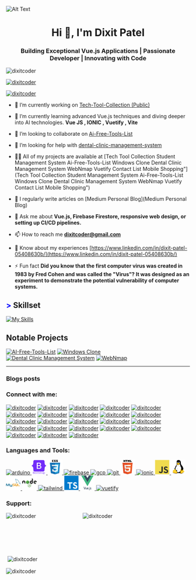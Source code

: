
![Alt Text](https://think360studio-media.s3.ap-south-1.amazonaws.com/photo/plugin/article/2022/Ionic-11102022.jpg)

<h1 align="center">Hi 👋, I'm Dixit Patel</h1>
<h3 align="center">Building Exceptional Vue.js Applications | Passionate Developer | Innovating with Code</h3>

<p align="left"> <img src="https://komarev.com/ghpvc/?username=dixitcoder&label=Profile%20views&color=0e75b6&style=flat" alt="dixitcoder" /> </p>

<p align="left"> <a href="https://github.com/ryo-ma/github-profile-trophy"><img src="https://github-profile-trophy.vercel.app/?username=dixitcoder" alt="dixitcoder" /></a> </p>

<p align="left"> <a href="https://twitter.com/dixitcoder" target="blank"><img src="https://img.shields.io/twitter/follow/dixitcoder?logo=twitter&style=for-the-badge" alt="dixitcoder" /></a> </p>

- 🔭 I’m currently working on [Tech-Tool-Collection (Public)](https://github.com/dixitcoder/Tech-Tool-Collection/tree/master)

- 🌱 I’m currently learning advanced Vue.js techniques and diving deeper into AI technologies. **Vue JS , IONIC , Vuetify , Vite**

- 👯 I’m looking to collaborate on [Ai-Free-Tools-List](https://github.com/dixitcoder/Ai-Free-Tools-List)

- 🤝 I’m looking for help with [dental-clinic-management-system](https://github.com/dixitcoder/dental-clinic-management-system-)

- 👨‍💻 All of my projects are available at [Tech Tool Collection Student Management System Ai-Free-Tools-List Windows Clone Dental Clinic Management System WebNmap Vuetify Contact List Mobile Shopping"](Tech Tool Collection Student Management System Ai-Free-Tools-List Windows Clone Dental Clinic Management System WebNmap Vuetify Contact List Mobile Shopping")

- 📝 I regularly write articles on [Medium Personal Blog](Medium Personal Blog)

- 💬 Ask me about **Vue.js, Firebase Firestore, responsive web design, or setting up CI/CD pipelines.**

- 📫 How to reach me **dixitcoder@gmail.com**

- 📄 Know about my experiences [https://www.linkedin.com/in/dixit-patel-05408630b/](https://www.linkedin.com/in/dixit-patel-05408630b/)

- ⚡ Fun fact **Did you know that the first computer virus was created in 1983 by Fred Cohen and was called the "Virus"? It was designed as an experiment to demonstrate the potential vulnerability of computer systems.**

## <span style="color: blue !important;">&gt;</span> Skillset
[![My Skills](https://skillicons.dev/icons?i=git,vue,flutter,javascript,typescript,git,kali&perline=12)](https://skillicons.dev)


## Notable Projects

[![AI-Free-Tools-List](https://github-readme-stats.vercel.app/api/pin/?username=dixitcoder&repo=Ai-Free-Tools-List&border_color=289BF9&bg_color=0D1117&title_color=C9D1D9&text_color=8B949E&icon_color=289BF9)](https://github.com/dixitcoder/Ai-Free-Tools-List)
[![Windows Clone](https://github-readme-stats.vercel.app/api/pin/?username=dixitcoder&repo=windows-clone&border_color=289BF9&bg_color=0D1117&title_color=C9D1D9&text_color=8B949E&icon_color=289BF9)](https://github.com/dixitcoder/windows-clone/tree/main)
[![Dental Clinic Management System](https://github-readme-stats.vercel.app/api/pin/?username=dixitcoder&repo=dental-clinic-management-system-&border_color=289BF9&bg_color=0D1117&title_color=C9D1D9&text_color=8B949E&icon_color=289BF9)](https://github.com/dixitcoder/dental-clinic-management-system-)
[![WebNmap](https://github-readme-stats.vercel.app/api/pin/?username=dixitcoder&repo=WebNmap&border_color=289BF9&bg_color=0D1117&title_color=C9D1D9&text_color=8B949E&icon_color=289BF9)](https://github.com/dixitcoder/WebNmap)

---

### Blogs posts
<!-- BLOG-POST-LIST:START -->
<!-- BLOG-POST-LIST:END -->

<h3 align="left">Connect with me:</h3>
<p align="left">
<a href="https://codepen.io/dixitcoder" target="blank"><img align="center" src="https://raw.githubusercontent.com/rahuldkjain/github-profile-readme-generator/master/src/images/icons/Social/codepen.svg" alt="dixitcoder" height="30" width="40" /></a>
<a href="https://dev.to/dixitcoder" target="blank"><img align="center" src="https://raw.githubusercontent.com/rahuldkjain/github-profile-readme-generator/master/src/images/icons/Social/devto.svg" alt="dixitcoder" height="30" width="40" /></a>
<a href="https://twitter.com/dixitcoder" target="blank"><img align="center" src="https://raw.githubusercontent.com/rahuldkjain/github-profile-readme-generator/master/src/images/icons/Social/twitter.svg" alt="dixitcoder" height="30" width="40" /></a>
<a href="https://linkedin.com/in/dixitcoder" target="blank"><img align="center" src="https://raw.githubusercontent.com/rahuldkjain/github-profile-readme-generator/master/src/images/icons/Social/linked-in-alt.svg" alt="dixitcoder" height="30" width="40" /></a>
<a href="https://stackoverflow.com/users/dixitcoder" target="blank"><img align="center" src="https://raw.githubusercontent.com/rahuldkjain/github-profile-readme-generator/master/src/images/icons/Social/stack-overflow.svg" alt="dixitcoder" height="30" width="40" /></a>
<a href="https://codesandbox.com/dixitcoder" target="blank"><img align="center" src="https://raw.githubusercontent.com/rahuldkjain/github-profile-readme-generator/master/src/images/icons/Social/codesandbox.svg" alt="dixitcoder" height="30" width="40" /></a>
<a href="https://kaggle.com/dixitcoder" target="blank"><img align="center" src="https://raw.githubusercontent.com/rahuldkjain/github-profile-readme-generator/master/src/images/icons/Social/kaggle.svg" alt="dixitcoder" height="30" width="40" /></a>
<a href="https://fb.com/dixitcoder" target="blank"><img align="center" src="https://raw.githubusercontent.com/rahuldkjain/github-profile-readme-generator/master/src/images/icons/Social/facebook.svg" alt="dixitcoder" height="30" width="40" /></a>
<a href="https://instagram.com/dixitcoder" target="blank"><img align="center" src="https://raw.githubusercontent.com/rahuldkjain/github-profile-readme-generator/master/src/images/icons/Social/instagram.svg" alt="dixitcoder" height="30" width="40" /></a>
<a href="https://dribbble.com/dixitcoder" target="blank"><img align="center" src="https://raw.githubusercontent.com/rahuldkjain/github-profile-readme-generator/master/src/images/icons/Social/dribbble.svg" alt="dixitcoder" height="30" width="40" /></a>
<a href="https://www.behance.net/dixitcoder" target="blank"><img align="center" src="https://raw.githubusercontent.com/rahuldkjain/github-profile-readme-generator/master/src/images/icons/Social/behance.svg" alt="dixitcoder" height="30" width="40" /></a>
<a href="https://hashnode.com/dixitcoder" target="blank"><img align="center" src="https://raw.githubusercontent.com/rahuldkjain/github-profile-readme-generator/master/src/images/icons/Social/hashnode.svg" alt="dixitcoder" height="30" width="40" /></a>
<a href="https://medium.com/dixitcoder" target="blank"><img align="center" src="https://raw.githubusercontent.com/rahuldkjain/github-profile-readme-generator/master/src/images/icons/Social/medium.svg" alt="dixitcoder" height="30" width="40" /></a>
<a href="https://www.youtube.com/c/dixitcoder" target="blank"><img align="center" src="https://raw.githubusercontent.com/rahuldkjain/github-profile-readme-generator/master/src/images/icons/Social/youtube.svg" alt="dixitcoder" height="30" width="40" /></a>
<a href="https://www.codechef.com/users/dixitcoder" target="blank"><img align="center" src="https://cdn.jsdelivr.net/npm/simple-icons@3.1.0/icons/codechef.svg" alt="dixitcoder" height="30" width="40" /></a>
<a href="https://www.hackerrank.com/dixitcoder" target="blank"><img align="center" src="https://raw.githubusercontent.com/rahuldkjain/github-profile-readme-generator/master/src/images/icons/Social/hackerrank.svg" alt="dixitcoder" height="30" width="40" /></a>
<a href="https://codeforces.com/profile/dixitcoder" target="blank"><img align="center" src="https://raw.githubusercontent.com/rahuldkjain/github-profile-readme-generator/master/src/images/icons/Social/codeforces.svg" alt="dixitcoder" height="30" width="40" /></a>
<a href="https://www.leetcode.com/dixitcoder" target="blank"><img align="center" src="https://raw.githubusercontent.com/rahuldkjain/github-profile-readme-generator/master/src/images/icons/Social/leet-code.svg" alt="dixitcoder" height="30" width="40" /></a>
<a href="https://www.hackerearth.com/dixitcoder" target="blank"><img align="center" src="https://raw.githubusercontent.com/rahuldkjain/github-profile-readme-generator/master/src/images/icons/Social/hackerearth.svg" alt="dixitcoder" height="30" width="40" /></a>
<a href="https://auth.geeksforgeeks.org/user/dixitcoder" target="blank"><img align="center" src="https://raw.githubusercontent.com/rahuldkjain/github-profile-readme-generator/master/src/images/icons/Social/geeks-for-geeks.svg" alt="dixitcoder" height="30" width="40" /></a>
<a href="https://www.topcoder.com/members/dixitcoder" target="blank"><img align="center" src="https://raw.githubusercontent.com/rahuldkjain/github-profile-readme-generator/master/src/images/icons/Social/topcoder.svg" alt="dixitcoder" height="30" width="40" /></a>
<a href="https://discord.gg/dixitcoder" target="blank"><img align="center" src="https://raw.githubusercontent.com/rahuldkjain/github-profile-readme-generator/master/src/images/icons/Social/discord.svg" alt="dixitcoder" height="30" width="40" /></a>
<a href="/dixitcoder" target="blank"><img align="center" src="https://raw.githubusercontent.com/rahuldkjain/github-profile-readme-generator/master/src/images/icons/Social/rss.svg" alt="dixitcoder" height="30" width="40" /></a>
</p>

<h3 align="left">Languages and Tools:</h3>
<p align="left"> <a href="https://www.arduino.cc/" target="_blank" rel="noreferrer"> <img src="https://cdn.worldvectorlogo.com/logos/arduino-1.svg" alt="arduino" width="40" height="40"/> </a> <a href="https://getbootstrap.com" target="_blank" rel="noreferrer"> <img src="https://raw.githubusercontent.com/devicons/devicon/master/icons/bootstrap/bootstrap-plain-wordmark.svg" alt="bootstrap" width="40" height="40"/> </a> <a href="https://www.w3schools.com/css/" target="_blank" rel="noreferrer"> <img src="https://raw.githubusercontent.com/devicons/devicon/master/icons/css3/css3-original-wordmark.svg" alt="css3" width="40" height="40"/> </a> <a href="https://firebase.google.com/" target="_blank" rel="noreferrer"> <img src="https://www.vectorlogo.zone/logos/firebase/firebase-icon.svg" alt="firebase" width="40" height="40"/> </a> <a href="https://cloud.google.com" target="_blank" rel="noreferrer"> <img src="https://www.vectorlogo.zone/logos/google_cloud/google_cloud-icon.svg" alt="gcp" width="40" height="40"/> </a> <a href="https://git-scm.com/" target="_blank" rel="noreferrer"> <img src="https://www.vectorlogo.zone/logos/git-scm/git-scm-icon.svg" alt="git" width="40" height="40"/> </a> <a href="https://www.w3.org/html/" target="_blank" rel="noreferrer"> <img src="https://raw.githubusercontent.com/devicons/devicon/master/icons/html5/html5-original-wordmark.svg" alt="html5" width="40" height="40"/> </a> <a href="https://ionicframework.com" target="_blank" rel="noreferrer"> <img src="https://upload.wikimedia.org/wikipedia/commons/d/d1/Ionic_Logo.svg" alt="ionic" width="40" height="40"/> </a> <a href="https://developer.mozilla.org/en-US/docs/Web/JavaScript" target="_blank" rel="noreferrer"> <img src="https://raw.githubusercontent.com/devicons/devicon/master/icons/javascript/javascript-original.svg" alt="javascript" width="40" height="40"/> </a> <a href="https://www.linux.org/" target="_blank" rel="noreferrer"> <img src="https://raw.githubusercontent.com/devicons/devicon/master/icons/linux/linux-original.svg" alt="linux" width="40" height="40"/> </a> <a href="https://www.mysql.com/" target="_blank" rel="noreferrer"> <img src="https://raw.githubusercontent.com/devicons/devicon/master/icons/mysql/mysql-original-wordmark.svg" alt="mysql" width="40" height="40"/> </a> <a href="https://nodejs.org" target="_blank" rel="noreferrer"> <img src="https://raw.githubusercontent.com/devicons/devicon/master/icons/nodejs/nodejs-original-wordmark.svg" alt="nodejs" width="40" height="40"/> </a> <a href="https://tailwindcss.com/" target="_blank" rel="noreferrer"> <img src="https://www.vectorlogo.zone/logos/tailwindcss/tailwindcss-icon.svg" alt="tailwind" width="40" height="40"/> </a> <a href="https://www.typescriptlang.org/" target="_blank" rel="noreferrer"> <img src="https://raw.githubusercontent.com/devicons/devicon/master/icons/typescript/typescript-original.svg" alt="typescript" width="40" height="40"/> </a> <a href="https://vuejs.org/" target="_blank" rel="noreferrer"> <img src="https://raw.githubusercontent.com/devicons/devicon/master/icons/vuejs/vuejs-original-wordmark.svg" alt="vuejs" width="40" height="40"/> </a> <a href="https://vuetifyjs.com/en/" target="_blank" rel="noreferrer"> <img src="https://bestofjs.org/logos/vuetify.svg" alt="vuetify" width="40" height="40"/> </a> </p>

<h3 align="left">Support:</h3>
<p><a href="https://www.buymeacoffee.com/dixitcoder"> <img align="left" src="https://cdn.buymeacoffee.com/buttons/v2/default-yellow.png" height="50" width="210" alt="dixitcoder" /></a><a href="https://ko-fi.com/dixitcoder"> <img align="left" src="https://cdn.ko-fi.com/cdn/kofi3.png?v=3" height="50" width="210" alt="dixitcoder" /></a></p><br><br>

<br>
<br>
<br>
<br>

<p>&nbsp;<img align="center" src="https://github-readme-stats.vercel.app/api?username=dixitcoder&show_icons=true&locale=en" alt="dixitcoder" /></p>

<p><img align="center" src="https://github-readme-streak-stats.herokuapp.com/?user=dixitcoder&" alt="dixitcoder" /></p>
